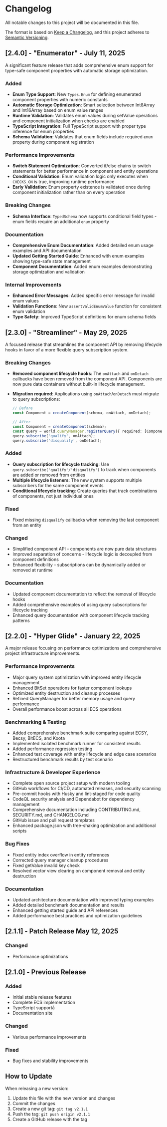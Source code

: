 # Changelog

All notable changes to this project will be documented in this file.

The format is based on [Keep a Changelog](https://keepachangelog.com/en/1.0.0/),
and this project adheres to [Semantic Versioning](https://semver.org/spec/v2.0.0.html).

## [2.4.0] - "Enumerator" - July 11, 2025

A significant feature release that adds comprehensive enum support for type-safe component properties with automatic storage optimization.

### Added

- **Enum Type Support**: New `Types.Enum` for defining enumerated component properties with numeric constants
- **Automatic Storage Optimization**: Smart selection between Int8Array and Int16Array based on enum value ranges
- **Runtime Validation**: Validates enum values during setValue operations and component initialization when checks are enabled
- **TypeScript Integration**: Full TypeScript support with proper type inference for enum properties
- **Schema Validation**: Validates that enum fields include required `enum` property during component registration

### Performance Improvements

- **Switch Statement Optimization**: Converted if/else chains to switch statements for better performance in component and entity operations
- **Conditional Validation**: Enum validation logic only executes when `CHECKS_ON` is true, improving runtime performance
- **Early Validation**: Enum property existence is validated once during component initialization rather than on every operation

### Breaking Changes

- **Schema Interface**: `TypedSchema` now supports conditional field types - enum fields require an additional `enum` property

### Documentation

- **Comprehensive Enum Documentation**: Added detailed enum usage examples and API documentation
- **Updated Getting Started Guide**: Enhanced with enum examples showing type-safe state management
- **Component Documentation**: Added enum examples demonstrating storage optimization and validation

### Internal Improvements

- **Enhanced Error Messages**: Added specific error message for invalid enum values
- **Validation Functions**: New `assertValidEnumValue` function for consistent enum validation
- **Type Safety**: Improved TypeScript definitions for enum schema fields

## [2.3.0] - "Streamliner" - May 29, 2025

A focused release that streamlines the component API by removing lifecycle hooks in favor of a more flexible query subscription system.

### Breaking Changes

- **Removed component lifecycle hooks**: The `onAttach` and `onDetach` callbacks have been removed from the component API. Components are now pure data containers without built-in lifecycle management.
- **Migration required**: Applications using `onAttach`/`onDetach` must migrate to query subscriptions:

  ```ts
  // Before
  const Component = createComponent(schema, onAttach, onDetach);

  // After
  const Component = createComponent(schema);
  const query = world.queryManager.registerQuery({ required: [Component] });
  query.subscribe('qualify', onAttach);
  query.subscribe('disqualify', onDetach);
  ```

### Added

- **Query subscription for lifecycle tracking**: Use `query.subscribe('qualify'/'disqualify')` to track when components are added or removed from entities
- **Multiple lifecycle listeners**: The new system supports multiple subscribers for the same component events
- **Conditional lifecycle tracking**: Create queries that track combinations of components, not just individual ones

### Fixed

- Fixed missing `disqualify` callbacks when removing the last component from an entity

### Changed

- Simplified component API - components are now pure data structures
- Improved separation of concerns - lifecycle logic is decoupled from component definitions
- Enhanced flexibility - subscriptions can be dynamically added or removed at runtime

### Documentation

- Updated component documentation to reflect the removal of lifecycle hooks
- Added comprehensive examples of using query subscriptions for lifecycle tracking
- Enhanced query documentation with component lifecycle tracking patterns

## [2.2.0] - "Hyper Glide" - January 22, 2025

A major release focusing on performance optimizations and comprehensive project infrastructure improvements.

### Performance Improvements

- Major query system optimization with improved entity lifecycle management
- Enhanced BitSet operations for faster component lookups
- Optimized entity destruction and cleanup processes
- Refined QueryManager for better memory usage and query performance
- Overall performance boost across all ECS operations

### Benchmarking & Testing

- Added comprehensive benchmark suite comparing against ECSY, Becsy, BitECS, and Koota
- Implemented isolated benchmark runner for consistent results
- Added performance regression testing
- Enhanced test coverage with entity lifecycle and edge case scenarios
- Restructured benchmark results by test scenario

### Infrastructure & Developer Experience

- Complete open source project setup with modern tooling
- GitHub workflows for CI/CD, automated releases, and security scanning
- Pre-commit hooks with Husky and lint-staged for code quality
- CodeQL security analysis and Dependabot for dependency management
- Comprehensive documentation including CONTRIBUTING.md, SECURITY.md, and CHANGELOG.md
- GitHub issue and pull request templates
- Enhanced package.json with tree-shaking optimization and additional scripts

### Bug Fixes

- Fixed entity index overflow in entity references
- Corrected query manager cleanup procedures
- Fixed getValue invalid key check
- Resolved vector view clearing on component removal and entity destruction

### Documentation

- Updated architecture documentation with improved typing examples
- Added detailed benchmark documentation and results
- Enhanced getting started guide and API references
- Added performance best practices and optimization guidelines

## [2.1.1] - Patch Release May 12, 2025

### Changed

- Performance optimizations

## [2.1.0] - Previous Release

### Added

- Initial stable release features
- Complete ECS implementation
- TypeScript supportå
- Documentation site

### Changed

- Various performance improvements

### Fixed

- Bug fixes and stability improvements

## How to Update

When releasing a new version:

1. Update this file with the new version and changes
2. Commit the changes
3. Create a new git tag: `git tag v2.1.1`
4. Push the tag: `git push origin v2.1.1`
5. Create a GitHub release with the tag
